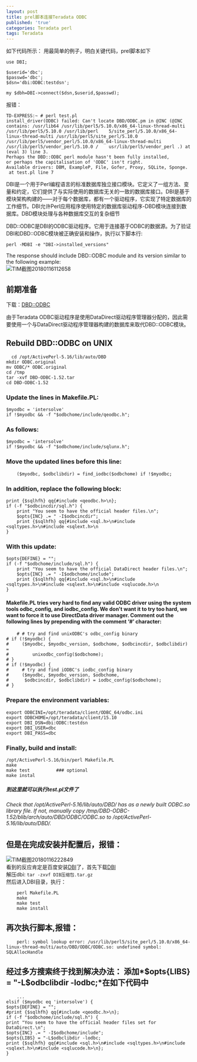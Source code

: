```yaml
---
layout: post
title: prel脚本连接Teradata ODBC
published: 'true'
categories: Teradata perl
tags: Teradata
---
```

如下代码所示：
    用最简单的例子，明白关键代码，prel脚本如下

    use DBI;

    $userid='dbc';
    $passwd='dbc';
    $dsn='dbi:ODBC:testdsn';

    my $dbh=DBI->connect($dsn,$userid,$passwd); 
<!--more-->
报错：
    
    TD-EXPRESS:~ # perl test.pl 
    install_driver(ODBC) failed: Can't locate DBD/ODBC.pm in @INC (@INC contains: /usr/lib64 /usr/lib/perl5/5.10.0/x86_64-linux-thread-multi /usr/lib/perl5/5.10.0 /usr/lib/perl    5/site_perl/5.10.0/x86_64-linux-thread-multi /usr/lib/perl5/site_perl/5.10.0 /usr/lib/perl5/vendor_perl/5.10.0/x86_64-linux-thread-multi /usr/lib/perl5/vendor_perl/5.10.0 /    usr/lib/perl5/vendor_perl .) at (eval 3) line 3.
    Perhaps the DBD::ODBC perl module hasn't been fully installed,
    or perhaps the capitalisation of 'ODBC' isn't right.
    Available drivers: DBM, ExampleP, File, Gofer, Proxy, SQLite, Sponge.
     at test.pl line 7	
     
DBI是一个用于Perl编程语言的标准数据库独立接口模块。它定义了一组方法、变量和约定，它们提供了与实际使用的数据库无关的一致的数据库接口。DBI是基于模块架构构建的——对于每个数据库，都有一个驱动程序，它实现了特定数据库的工作细节。DBI允许Perl应用程序使用特定的数据库驱动程序-DBD模块连接到数据库。DBD模块处理与各种数据库交互的复杂细节  

DBD::ODBC是DBI的ODBC驱动程序。它用于连接基于ODBC的数据源。为了验证DBI和DBD::ODBC模块被正确安装和操作，执行以下脚本行:    


    perl -MDBI -e "DBI->installed_versions"  
    
The response should include DBD::ODBC module and its version similar to the following example:  
![TIM截图20180116112658](http://p1vuoao0b.bkt.clouddn.com/JekyllWriter/TIM截图20180116112658.png)

## 前期准备
下载：[DBD::ODBC](http://search.cpan.org/~mjevans/DBD-ODBC-1.52/ODBC.pm)

由于Teradata ODBC驱动程序是使用DataDirect驱动程序管理器分配的，因此需要使用一个与DataDirect驱动程序管理器构建的数据库来取代DBD::ODBC模块。

## Rebuild DBD::ODBC on UNIX
    
  

      cd /opt/ActivePerl-5.16/lib/auto/DBD
    mkdir ODBC.original
    mv ODBC/* ODBC.original
    cd /tmp
    tar -xvf DBD-ODBC-1.52.tar
    cd DBD-ODBC-1.52 
    
### Update the lines in Makefile.PL:
    

    $myodbc = 'intersolve'
    if !$myodbc && -f "$odbchome/include/qeodbc.h";
   
### As follows:

    $myodbc = 'intersolve'
    if !$myodbc && -f "$odbchome/include/sqlunx.h";  
    
### Move the updated lines before this line:

        ($myodbc, $odbclibdir) = find_iodbc($odbchome) if !$myodbc;  
        
### In addition, replace the following block:

    print {$sqlhfh} qq{#include <qeodbc.h>\n};
    if (-f "$odbcincdir/sql.h") {
        print "You seem to have the official header files.\n";
        $opts{INC} .= " -I$odbcincdir";
        print {$sqlhfh} qq{#include <sql.h>\n#include <sqltypes.h>\n#include <sqlext.h>\n
    }  
    
### With this update:

    $opts{DEFINE} = "";
    if (-f "$odbchome/include/sql.h") {
        print "You seem to have the official DataDirect header files.\n";
        $opts{INC} .= " -I$odbchome/include";
        print {$sqlhfh} qq{#include <sql.h>\n#include <sqltypes.h>\n#include <sqlext.h>\n#include <sqlucode.h>\n
    }  
    
#### Makefile.PL tries very hard to find any valid ODBC driver using the system tools odbc_config, and iodbc_config. We don't want it to try too hard, we want to force it to use DirectData driver manager. Comment out the following lines by prepending with the comment ‘#’ character:  

    	# # try and find unixODBC's odbc_config binary
	# if (!$myodbc) {
	#     ($myodbc, $myodbc_version, $odbchome, $odbcincdir, $odbclibdir) =
	#         unixodbc_config($odbchome);
	# }
	# if (!$myodbc) {
	#     # try and find iODBC's iodbc_config binary
	#     ($myodbc, $myodbc_version, $odbchome,
	#      $odbcincdir, $odbclibdir) = iodbc_config($odbchome);
	# }  
	
### Prepare the environment variables:  

    export ODBCINI=/opt/teradata/client/ODBC_64/odbc.ini	
    export ODBCHOME=/opt/teradata/client/15.10
    export DBI_DSN=dbi:ODBC:testdsn
    export DBI_USER=dbc
    export DBI_PASS=dbc  
    
### Finally, build and install:  

	/opt/ActivePerl-5.16/bin/perl Makefile.PL
	make
	make test          ### optional
	make instal  
	
##### 到这里就可以执行test.pl文件了  

###### Check that /opt/ActivePerl-5.16/lib/auto/DBD/ has as a newly built ODBC.so library file. If not, manually copy /tmp/DBD-ODBC-1.52/blib/arch/auto/DBD/ODBC/ODBC.so to /opt/ActivePerl-5.16/lib/auto/DBD/.

 


## 但是在完成安装并配置后，报错：  
![TIM截图20180116222849](http://p1vuoao0b.bkt.clouddn.com/JekyllWriter/TIM截图20180116222849.png)  
看到的反应肯定是百度安装[DBI](http://search.cpan.org/~timb/DBI-1.634/Changes)了，首先下载[DBI](http://search.cpan.org/~timb/DBI-1.634/Changes)  
解压dbi:  ```tar -zxvf DIB压缩包.tar.gz```  
然后进入DBI目录，执行：    

        perl Makefile.PL
        make 
        make test
        make install
        
## 再次执行脚本,报错： 
 
        perl: symbol lookup error: /usr/lib/perl5/site_perl/5.10.0/x86_64-linux-thread-multi/auto/DBD/ODBC/ODBC.so: undefined symbol: SQLAllocHandle  
        
## 经过多方搜索终于找到解决办法： 添加*__$opts{LIBS} = "-L$odbclibdir -lodbc;__*在如下代码中

        ...
    elsif ($myodbc eq 'intersolve') {
    $opts{DEFINE} = "";
    #print {$sqlhfh} qq{#include <qeodbc.h>\n};
    if (-f "$odbchome/include/sql.h") {
    print "You seem to have the official header files set for DataDirect.\n";
    $opts{INC} .= " -I$odbchome/include";
    $opts{LIBS} = "-L$odbclibdir -lodbc;
    print {$sqlhfh} qq{#include <sql.h>\n#include <sqltypes.h>\n#include <sqlext.h>\n#include <sqlucode.h>\n};
    }